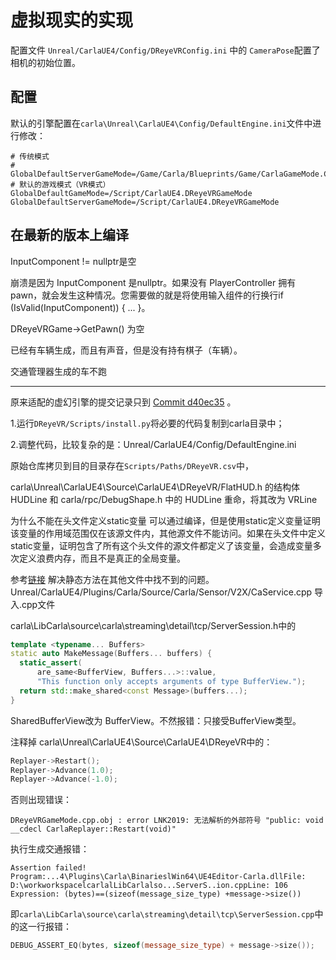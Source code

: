 # 虚拟现实的实现

配置文件 `Unreal/CarlaUE4/Config/DReyeVRConfig.ini` 中的 `CameraPose`配置了相机的初始位置。


## 配置
默认的引擎配置在`carla\Unreal\CarlaUE4\Config/DefaultEngine.ini`文件中进行修改：
```shell
# 传统模式
# GlobalDefaultServerGameMode=/Game/Carla/Blueprints/Game/CarlaGameMode.CarlaGameMode_C
# 默认的游戏模式（VR模式）
GlobalDefaultGameMode=/Script/CarlaUE4.DReyeVRGameMode
GlobalDefaultServerGameMode=/Script/CarlaUE4.DReyeVRGameMode
```


## 在最新的版本上编译

InputComponent != nullptr是空

崩溃是因为 InputComponent 是nullptr。如果没有 PlayerController 拥有 pawn，就会发生这种情况。您需要做的就是将使用输入组件的行换行if (IsValid(InputComponent)) { ... }。

DReyeVRGame->GetPawn() 为空

已经有车辆生成，而且有声音，但是没有持有棋子（车辆）。

交通管理器生成的车不跑

---



原来适配的虚幻引擎的提交记录只到 [Commit d40ec35](https://github.com/OpenHUTB/UnrealEngine/commit/d40ec35474e8793b4eea60dba6c4f051186e458e) 。

1.运行`DReyeVR/Scripts/install.py`将必要的代码复制到carla目录中；

2.调整代码，比较复杂的是：Unreal/CarlaUE4/Config/DefaultEngine.ini

原始仓库拷贝到目的目录存在`Scripts/Paths/DReyeVR.csv`中，


carla\Unreal\CarlaUE4\Source\CarlaUE4\DReyeVR/FlatHUD.h 的结构体HUDLine 和 carla/rpc/DebugShape.h 中的 HUDLine 重命，将其改为 VRLine

为什么不能在头文件定义static变量
可以通过编译，但是使用static定义变量证明该变量的作用域范围仅在该源文件内，其他源文件不能访问。如果在头文件中定义static变量，证明包含了所有这个头文件的源文件都定义了该变量，会造成变量多次定义浪费内存，而且不是真正的全局变量。

参考[链接](https://blog.csdn.net/qq_28258885/article/details/115769975) 解决静态方法在其他文件中找不到的问题。
Unreal/CarlaUE4/Plugins/Carla/Source/Carla/Sensor/V2X/CaService.cpp 导入.cpp文件

carla\LibCarla\source\carla\streaming\detail\tcp/ServerSession.h中的
```cpp
template <typename... Buffers>
static auto MakeMessage(Buffers... buffers) {
  static_assert(
      are_same<BufferView, Buffers...>::value,
      "This function only accepts arguments of type BufferView.");
  return std::make_shared<const Message>(buffers...);
}
```
SharedBufferView改为 BufferView。不然报错：只接受BufferView类型。


注释掉 carla\Unreal\CarlaUE4\Source\CarlaUE4\DReyeVR中的：
```cpp
Replayer->Restart();
Replayer->Advance(1.0);
Replayer->Advance(-1.0);
```
否则出现错误：
```text
DReyeVRGameMode.cpp.obj : error LNK2019: 无法解析的外部符号 "public: void __cdecl CarlaReplayer::Restart(void)"
```


执行生成交通报错：
```text
Assertion failed!
Program:...4\Plugins\Carla\BinarieslWin64\UE4Editor-Carla.dllFile: D:\workworkspacelcarlalLibCarlalso...ServerS..ion.cppLine: 106
Expression: (bytes)==(sizeof(message_size_type) +message->size())
```
即`carla\LibCarla\source\carla\streaming\detail\tcp\ServerSession.cpp`中的这一行报错：
```cpp
DEBUG_ASSERT_EQ(bytes, sizeof(message_size_type) + message->size());
```

